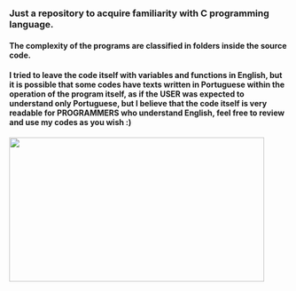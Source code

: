 ### Just a repository to acquire familiarity with C programming language.

#### The complexity of the programs are classified in folders inside the source code.

#### I tried to leave the code itself with variables and functions in English, but it is possible that some codes have texts written in Portuguese within the operation of the program itself, as if the USER was expected to understand only Portuguese, but I believe that the code itself is very readable for PROGRAMMERS who understand English, feel free to review and use my codes as you wish :)

<img src="https://magiagifs.com.br/wp-content/uploads/2019/08/gifs-anime5.gif" width="460" height="260" />
